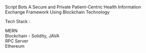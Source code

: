 Script Bots
A Secure and Private Patient-Centric Health Information Exchange Framework Using Blockchain Technology


Tech Stack :

MERN    
Blockchain - Solidity, JAVA  
RPC Server  
Ethereum  
